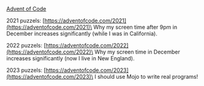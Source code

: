 [Advent of Code](https://adventofcode.com)

2021 puzzels: [https://adventofcode.com/2021](https://adventofcode.com/2021)\
Why my screen time after 9pm in December increases significantly (while I was in California).


2022 puzzels: [https://adventofcode.com/2022](https://adventofcode.com/2022)\
Why my screen time in December increases significantly (now I live in New England).


2023 puzzels: [https://adventofcode.com/2023](https://adventofcode.com/2023)\
I should use Mojo to write real programs!
